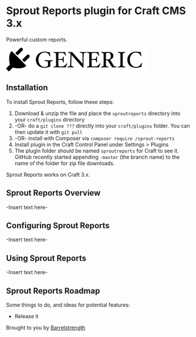 # Sprout Reports plugin for Craft CMS 3.x

Powerful custom reports.

![Screenshot](resources/img/plugin-logo.png)

## Installation

To install Sprout Reports, follow these steps:

1. Download & unzip the file and place the `sproutreports` directory into your `craft/plugins` directory
2.  -OR- do a `git clone ???` directly into your `craft/plugins` folder.  You can then update it with `git pull`
3.  -OR- install with Composer via `composer require /sprout-reports`
4. Install plugin in the Craft Control Panel under Settings > Plugins
5. The plugin folder should be named `sproutreports` for Craft to see it.  GitHub recently started appending `-master` (the branch name) to the name of the folder for zip file downloads.

Sprout Reports works on Craft 3.x.

## Sprout Reports Overview

-Insert text here-

## Configuring Sprout Reports

-Insert text here-

## Using Sprout Reports

-Insert text here-

## Sprout Reports Roadmap

Some things to do, and ideas for potential features:

* Release it

Brought to you by [Barrelstrength](barrelstrengthdesign.com)
